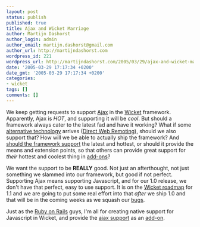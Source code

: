```yaml
---
layout: post
status: publish
published: true
title: Ajax and Wicket Marriage
author: Martijn Dashorst
author_login: admin
author_email: martijn.dashorst@gmail.com
author_url: http://martijndashorst.com
wordpress_id: 221
wordpress_url: http://martijndashorst.com/2005/03/29/ajax-and-wicket-marriage/
date: '2005-03-29 17:17:34 +0200'
date_gmt: '2005-03-29 17:17:34 +0200'
categories:
- wicket
tags: []
comments: []
---
```

<p>
We keep getting requests to support <a href="http://www.ajaxian.com">Ajax</a> in the <a href="http://wicket.sf.net">Wicket</a> framework. Apparently, Ajax is <i>HOT</i>, and supporting it will be <i>cool</i>. But should a framework always cater to the latest fad and have it working? What if some <a href="http://eireneh.thorubio.org/dwr/index.html">alternative technology</a> arrives (<a href="http://eireneh.thorubio.org/dwr/index.html">Direct Web Remoting</a>), should we also support that? How will we be able to actually ship the framework? And <a href="http://www.google.com/search?q=Extracting+Ajax+to+an+add-in">should the framework support</a> the latest and hottest, or should it provide the means and extension points, so that others can provide great support for <em>their</em> hottest and coolest thing in <a href="http://www.sf.net/project/wicket-stuff">add-ons</a>?</p>
<p>
We want the support to be <strong>REALLY</strong> good. Not just an afterthought, not just something we slammed into our framework, but good if not perfect. Supporting Ajax means supporting Javascript, and for our 1.0 release, we don't have that perfect, easy to use support. It is on the <a href="http://wicket.sourceforge.net/wiki/doku.php?id=todo">Wicket roadmap</a> for 1.1 and we are going to put some real effort into that <em>after</em> we ship 1.0 and that will be in the coming weeks as we squash our <a href="http://sourceforge.net/tracker/?group_id=119783&amp;atid=684975">bugs</a>.</p>
<p>
Just as the <a href="http://wiki.rubyonrails.com/rails/show/Ajax+Discussion">Ruby on Rails</a> guys, I'm all for creating native support for Javascript in Wicket, and provide the <a href="http://www.ajaxian.com">ajax support</a> as an <a href="http://www.sf.net/projects/wicket-stuff">add-on</a>.</p>
